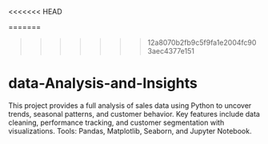 <<<<<<< HEAD

=======
>>>>>>> 12a8070b2fb9c5f9fa1e2004fc903aec4377e151
# data-Analysis-and-Insights
This project provides a full analysis of sales data using Python to uncover trends, seasonal patterns, and customer behavior. Key features include data cleaning, performance tracking, and customer segmentation with visualizations. Tools: Pandas, Matplotlib, Seaborn, and Jupyter Notebook.
